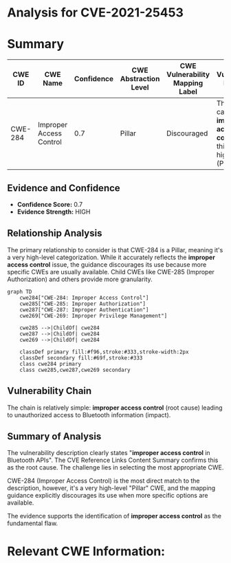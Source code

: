 # Analysis for CVE-2021-25453

# Summary
| CWE ID | CWE Name | Confidence | CWE Abstraction Level | CWE Vulnerability Mapping Label | CWE-Vulnerability Mapping Notes |
|---|---|---|---|---|---|
| CWE-284 | Improper Access Control | 0.7 | Pillar | Discouraged | The root cause is **improper access control**, but this is a very high-level (Pillar) CWE. |

## Evidence and Confidence

*   **Confidence Score:** 0.7
*   **Evidence Strength:** HIGH

## Relationship Analysis
The primary relationship to consider is that CWE-284 is a Pillar, meaning it's a very high-level categorization. While it accurately reflects the **improper access control** issue, the guidance discourages its use because more specific CWEs are usually available. Child CWEs like CWE-285 (Improper Authorization) and others provide more granularity.

```mermaid
graph TD
    cwe284["CWE-284: Improper Access Control"]
    cwe285["CWE-285: Improper Authorization"]
    cwe287["CWE-287: Improper Authentication"]
    cwe269["CWE-269: Improper Privilege Management"]

    cwe285 -->|ChildOf| cwe284
    cwe287 -->|ChildOf| cwe284
    cwe269 -->|ChildOf| cwe284

    classDef primary fill:#f96,stroke:#333,stroke-width:2px
    classDef secondary fill:#69f,stroke:#333
    class cwe284 primary
    class cwe285,cwe287,cwe269 secondary
```

## Vulnerability Chain
The chain is relatively simple: **improper access control** (root cause) leading to unauthorized access to Bluetooth information (impact).

## Summary of Analysis
The vulnerability description clearly states "**improper access control** in Bluetooth APIs". The CVE Reference Links Content Summary confirms this as the root cause. The challenge lies in selecting the most appropriate CWE.

CWE-284 (Improper Access Control) is the most direct match to the description, however, it's a very high-level "Pillar" CWE, and the mapping guidance explicitly discourages its use when more specific options are available.

The evidence supports the identification of **improper access control** as the fundamental flaw.
# Relevant CWE Information: